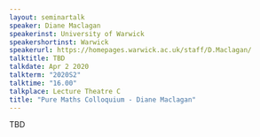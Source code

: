```yaml
---
layout: seminartalk
speaker: Diane Maclagan
speakerinst: University of Warwick
speakershortinst: Warwick
speakerurl: https://homepages.warwick.ac.uk/staff/D.Maclagan/
talktitle: TBD
talkdate: Apr 2 2020
talkterm: "2020S2"
talktime: "16.00"
talkplace: Lecture Theatre C
title: "Pure Maths Colloquium - Diane Maclagan"
---
```


 TBD